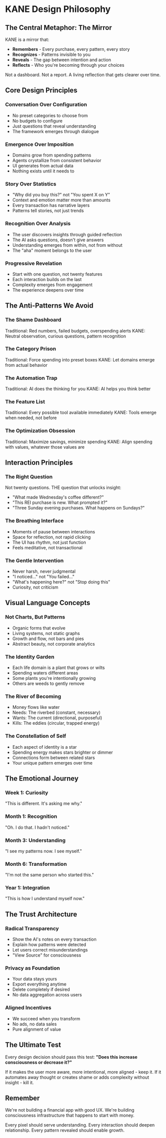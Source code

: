 # KANE Design Philosophy

## The Central Metaphor: The Mirror

KANE is a mirror that:
- **Remembers** - Every purchase, every pattern, every story
- **Recognizes** - Patterns invisible to you
- **Reveals** - The gap between intention and action  
- **Reflects** - Who you're becoming through your choices

Not a dashboard. Not a report. A living reflection that gets clearer over time.

## Core Design Principles

### Conversation Over Configuration
- No preset categories to choose from
- No budgets to configure
- Just questions that reveal understanding
- The framework emerges through dialogue

### Emergence Over Imposition
- Domains grow from spending patterns
- Agents crystallize from consistent behavior
- UI generates from actual data
- Nothing exists until it needs to

### Story Over Statistics
- "Why did you buy this?" not "You spent X on Y"
- Context and emotion matter more than amounts
- Every transaction has narrative layers
- Patterns tell stories, not just trends

### Recognition Over Analysis
- The user discovers insights through guided reflection
- The AI asks questions, doesn't give answers
- Understanding emerges from within, not from without
- The "aha" moment belongs to the user

### Progressive Revelation
- Start with one question, not twenty features
- Each interaction builds on the last
- Complexity emerges from engagement
- The experience deepens over time

## The Anti-Patterns We Avoid

### The Shame Dashboard
Traditional: Red numbers, failed budgets, overspending alerts
KANE: Neutral observation, curious questions, pattern recognition

### The Category Prison
Traditional: Force spending into preset boxes
KANE: Let domains emerge from actual behavior

### The Automation Trap
Traditional: AI does the thinking for you
KANE: AI helps you think better

### The Feature List
Traditional: Every possible tool available immediately
KANE: Tools emerge when needed, not before

### The Optimization Obsession
Traditional: Maximize savings, minimize spending
KANE: Align spending with values, whatever those values are

## Interaction Principles

### The Right Question
Not twenty questions. THE question that unlocks insight:
- "What made Wednesday's coffee different?"
- "This REI purchase is new. What prompted it?"
- "Three Sunday evening purchases. What happens on Sundays?"

### The Breathing Interface
- Moments of pause between interactions
- Space for reflection, not rapid clicking
- The UI has rhythm, not just function
- Feels meditative, not transactional

### The Gentle Intervention
- Never harsh, never judgmental
- "I noticed..." not "You failed..."
- "What's happening here?" not "Stop doing this"
- Curiosity, not criticism

## Visual Language Concepts

### Not Charts, But Patterns
- Organic forms that evolve
- Living systems, not static graphs
- Growth and flow, not bars and pies
- Abstract beauty, not corporate analytics

### The Identity Garden
- Each life domain is a plant that grows or wilts
- Spending waters different areas
- Some plants you're intentionally growing
- Others are weeds to gently remove

### The River of Becoming
- Money flows like water
- Needs: The riverbed (constant, necessary)
- Wants: The current (directional, purposeful)
- Kills: The eddies (circular, trapped energy)

### The Constellation of Self
- Each aspect of identity is a star
- Spending energy makes stars brighter or dimmer
- Connections form between related stars
- Your unique pattern emerges over time

## The Emotional Journey

### Week 1: Curiosity
"This is different. It's asking me why."

### Month 1: Recognition
"Oh. I do that. I hadn't noticed."

### Month 3: Understanding
"I see my patterns now. I see myself."

### Month 6: Transformation
"I'm not the same person who started this."

### Year 1: Integration
"This is how I understand myself now."

## The Trust Architecture

### Radical Transparency
- Show the AI's notes on every transaction
- Explain how patterns were detected
- Let users correct misunderstandings
- "View Source" for consciousness

### Privacy as Foundation
- Your data stays yours
- Export everything anytime
- Delete completely if desired
- No data aggregation across users

### Aligned Incentives
- We succeed when you transform
- No ads, no data sales
- Pure alignment of value

## The Ultimate Test

Every design decision should pass this test:
**"Does this increase consciousness or decrease it?"**

If it makes the user more aware, more intentional, more aligned - keep it.
If it automates away thought or creates shame or adds complexity without insight - kill it.

## Remember

We're not building a financial app with good UX.
We're building consciousness infrastructure that happens to start with money.

Every pixel should serve understanding.
Every interaction should deepen relationship.
Every pattern revealed should enable growth.
